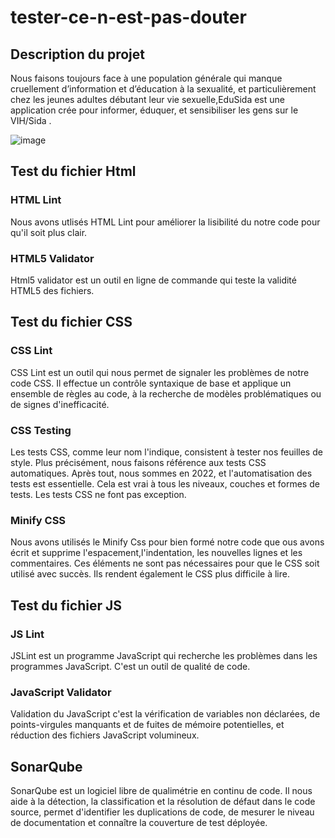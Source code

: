 # tester-ce-n-est-pas-douter
## Description du projet
Nous faisons toujours face à une population générale qui manque cruellement d’information et d’éducation à la sexualité, et particulièrement chez les
jeunes adultes débutant leur vie sexuelle,EduSida est une application crée pour informer, éduquer, et sensibiliser les gens sur le VIH/Sida .

![image](https://user-images.githubusercontent.com/99591162/205151235-5a99b034-af22-4294-b0e7-1276ed36aaed.png)

## Test du fichier Html
### HTML Lint
 Nous avons utlisés HTML Lint pour améliorer la lisibilité du notre code pour qu'il soit plus clair.
 ### HTML5 Validator
Html5 validator est un outil en ligne de commande qui teste la validité HTML5 des fichiers. 
## Test du fichier CSS
### CSS Lint
CSS Lint est un outil qui nous permet de signaler les problèmes de notre code CSS. Il effectue un contrôle syntaxique de base et applique un ensemble de règles au code, à la recherche de modèles problématiques ou de signes d'inefficacité. 
### CSS Testing
Les tests CSS, comme leur nom l'indique, consistent à tester nos feuilles de style. Plus précisément, nous faisons référence aux tests CSS automatiques. Après tout, nous sommes en 2022, et l'automatisation des tests est essentielle. Cela est vrai à tous les niveaux, couches et formes de tests. Les tests CSS ne font pas exception.
### Minify CSS
Nous avons utilisés le Minify Css pour bien formé notre code que ous avons écrit et supprime l'espacement,l'indentation, les nouvelles lignes et les commentaires.
Ces éléments ne sont pas nécessaires pour que le CSS soit utilisé avec succès. Ils rendent également le CSS plus difficile à lire.

## Test du fichier JS
### JS Lint
JSLint est un programme JavaScript qui recherche les problèmes dans les programmes JavaScript. C'est un outil de qualité de code.
### JavaScript Validator
Validation du JavaScript c'est la vérification de variables non déclarées, de points-virgules manquants et de fuites de mémoire potentielles, et réduction des fichiers JavaScript volumineux.
## SonarQube
SonarQube est un logiciel libre de qualimétrie en continu de code. Il nous aide à la détection, la classification et la résolution de défaut dans le code source, permet d'identifier les duplications de code, de mesurer le niveau de documentation et connaître la couverture de test déployée.





